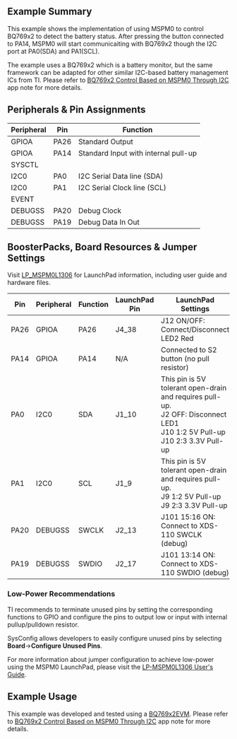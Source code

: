 ## Example Summary

This example shows the implementation of using MSPM0 to control BQ769x2 to detect the battery status. After pressing the button connected to PA14, MSPM0 will start communicaiting with BQ769x2 though the I2C port at PA0(SDA) and PA1(SCL).

The example uses a BQ769x2 which is a battery monitor, but the same framework can be adapted for other similar I2C-based battery management ICs from TI. Please refer to [BQ769x2 Control Based on MSPM0 Through I2C](https://www.ti.com/lit/slaaeb3) app note for more details.

## Peripherals & Pin Assignments

| Peripheral | Pin | Function |
| --- | --- | --- |
| GPIOA | PA26 | Standard Output |
| GPIOA | PA14 | Standard Input with internal pull-up |
| SYSCTL |  |  |
| I2C0 | PA0 | I2C Serial Data line (SDA) |
| I2C0 | PA1 | I2C Serial Clock line (SCL) |
| EVENT |  |  |
| DEBUGSS | PA20 | Debug Clock |
| DEBUGSS | PA19 | Debug Data In Out |

## BoosterPacks, Board Resources & Jumper Settings

Visit [LP_MSPM0L1306](https://www.ti.com/tool/LP-MSPM0L1306) for LaunchPad information, including user guide and hardware files.

| Pin | Peripheral | Function | LaunchPad Pin | LaunchPad Settings |
| --- | --- | --- | --- | --- |
| PA26 | GPIOA | PA26 | J4_38 | J12 ON/OFF: Connect/Disconnect LED2 Red |
| PA14 | GPIOA | PA14 | N/A | Connected to S2 button (no pull resistor) |
| PA0 | I2C0 | SDA | J1_10 | This pin is 5V tolerant open-drain and requires pull-up.<br>J2 OFF: Disconnect LED1<br>J10 1:2 5V Pull-up<br>J10 2:3 3.3V Pull-up |
| PA1 | I2C0 | SCL | J1_9 | This pin is 5V tolerant open-drain and requires pull-up.<br>J9 1:2 5V Pull-up<br>J9 2:3 3.3V Pull-up |
| PA20 | DEBUGSS | SWCLK | J2_13 | J101 15:16 ON: Connect to XDS-110 SWCLK (debug) |
| PA19 | DEBUGSS | SWDIO | J2_17 | J101 13:14 ON: Connect to XDS-110 SWDIO (debug) |

### Low-Power Recommendations
TI recommends to terminate unused pins by setting the corresponding functions to
GPIO and configure the pins to output low or input with internal
pullup/pulldown resistor.

SysConfig allows developers to easily configure unused pins by selecting **Board**→**Configure Unused Pins**.

For more information about jumper configuration to achieve low-power using the
MSPM0 LaunchPad, please visit the [LP-MSPM0L1306 User's Guide](https://www.ti.com/lit/slau869).

## Example Usage

This example was developed and tested using a [BQ769x2EVM](https://www.ti.com/tool/BQ76952EVM). Please refer to [BQ769x2 Control Based on MSPM0 Through I2C](https://www.ti.com/lit/slaaeb3) app note for more details.
